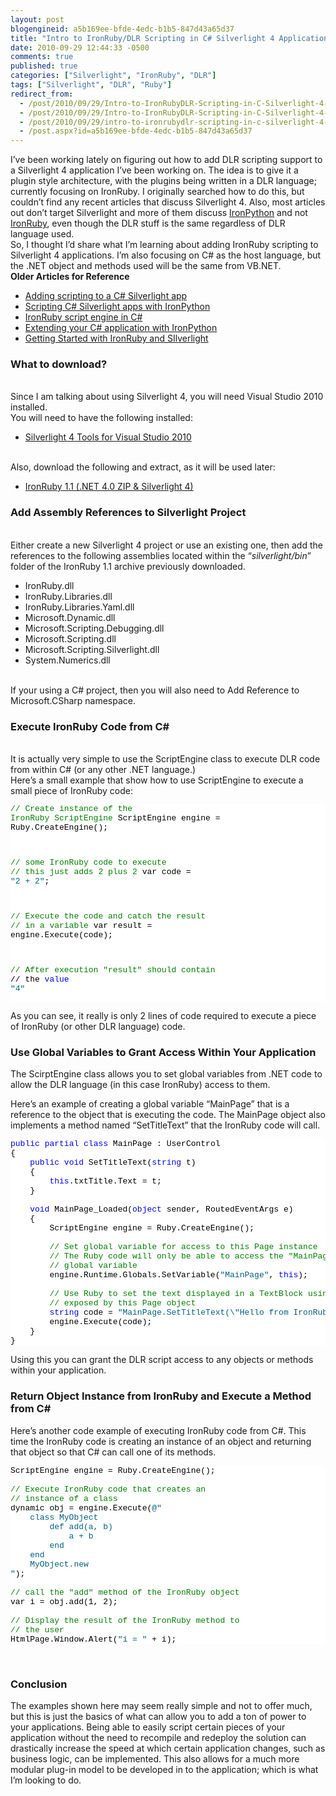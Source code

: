 ```yaml
---
layout: post
blogengineid: a5b169ee-bfde-4edc-b1b5-847d43a65d37
title: "Intro to IronRuby/DLR Scripting in C# Silverlight 4 Application"
date: 2010-09-29 12:44:33 -0500
comments: true
published: true
categories: ["Silverlight", "IronRuby", "DLR"]
tags: ["Silverlight", "DLR", "Ruby"]
redirect_from: 
  - /post/2010/09/29/Intro-to-IronRubyDLR-Scripting-in-C-Silverlight-4-Application.aspx
  - /post/2010/09/29/Intro-to-IronRubyDLR-Scripting-in-C-Silverlight-4-Application
  - /post/2010/09/29/intro-to-ironrubydlr-scripting-in-c-silverlight-4-application
  - /post.aspx?id=a5b169ee-bfde-4edc-b1b5-847d43a65d37
---
```

<!-- more -->

I’ve been working lately on figuring out how to add DLR scripting support to a Silverlight 4 application I’ve been working on. The idea is to give it a plugin style architecture, with the plugins being written in a DLR language; currently focusing on IronRuby. I originally searched how to do this, but couldn’t find any recent articles that discuss Silverlight 4. Also, most articles out don’t target Silverlight and more of them discuss <a href="http://ironpython.codeplex.com">IronPython</a> and not <a href="http://ironruby.codeplex.com">IronRuby</a>, even though the DLR stuff is the same regardless of DLR language used.  
So, I thought I’d share what I’m learning about adding IronRuby scripting to Silverlight 4 applications. I’m also focusing on C# as the host language, but the .NET object and methods used will be the same from VB.NET.  
**Older Articles for Reference**  <ul>   <li><a href="http://blog.jimmy.schementi.com/2008/11/adding-scripting-to-c-silverlight-app.html">Adding scripting to a C# Silverlight app</a> </li>    <li><a href="http://blog.jimmy.schementi.com/2009/03/scripting-c-silverlight-apps-with.html">Scripting C# Silverlight apps with IronPython</a> </li>    <li><a href="http://neontapir.wordpress.com/2009/06/29/ironruby-script-engine-in-c/">IronRuby script engine in C#</a> </li>    <li><a href="http://blogs.microsoft.co.il/blogs/berniea/archive/2008/12/04/extending-your-c-application-with-ironpython.aspx">Extending your C# application with IronPython</a> </li>    <li><a href="http://www.switchonthecode.com/tutorials/getting-started-with-ironruby-and-silverlight">Getting Started with IronRuby and SIlverlight</a> </li> </ul>  <h3>What to download?</h3>  
Since I am talking about using Silverlight 4, you will need Visual Studio 2010 installed.  
You will need to have the following installed:  <ul>   <li><a href="http://go.microsoft.com/fwlink/?LinkID=177428">Silverlight 4 Tools for Visual Studio 2010</a> </li> </ul>  
Also, download the following and extract, as it will be used later:  <ul>   <li><a href="http://ironruby.codeplex.com/releases/view/43540#DownloadId=133275">IronRuby 1.1 (.NET 4.0 ZIP &amp; Silverlight 4)</a> </li> </ul>  <h3>Add Assembly References to Silverlight Project</h3>  
Either create a new Silverlight 4 project or use an existing one, then add the references to the following assemblies located within the “*silverlight/bin*” folder of the IronRuby 1.1 archive previously downloaded.  <ul>   <li>IronRuby.dll </li>    <li>IronRuby.Libraries.dll </li>    <li>IronRuby.Libraries.Yaml.dll </li>    <li>Microsoft.Dynamic.dll </li>    <li>Microsoft.Scripting.Debugging.dll </li>    <li>Microsoft.Scripting.dll </li>    <li>Microsoft.Scripting.Silverlight.dll </li>    <li>System.Numerics.dll </li> </ul>  
If your using a C# project, then you will also need to Add Reference to Microsoft.CSharp namespace.  <h3>Execute IronRuby Code from C#</h3>  
It is actually very simple to use the ScriptEngine class to execute DLR code from within C# (or any other .NET language.)  
Here’s a small example that show how to use ScriptEngine to execute a small piece of IronRuby code:  <pre class="csharpcode"><span class="rem">// Create instance of the IronRuby ScriptEngine</span>
ScriptEngine engine = Ruby.CreateEngine();

<span class="rem">// some IronRuby code to execute</span>
<span class="rem">// this just adds 2 plus 2</span>
var code = <span class="str">&quot;2 + 2&quot;</span>;

<span class="rem">// Execute the code and catch the result</span>
<span class="rem">// in a variable</span>
var result = engine.Execute(code);

<span class="rem">// After execution &quot;result&quot; should contain</span>
// the <span class="kwrd">value</span> <span class="str">&quot;4&quot;</span></pre>
<style type="text/css">



.csharpcode, .csharpcode pre
{
	font-size: small;
	color: black;
	font-family: consolas, "Courier New", courier, monospace;
	background-color: #ffffff;
	/*white-space: pre;*/
}
.csharpcode pre { margin: 0em; }
.csharpcode .rem { color: #008000; }
.csharpcode .kwrd { color: #0000ff; }
.csharpcode .str { color: #006080; }
.csharpcode .op { color: #0000c0; }
.csharpcode .preproc { color: #cc6633; }
.csharpcode .asp { background-color: #ffff00; }
.csharpcode .html { color: #800000; }
.csharpcode .attr { color: #ff0000; }
.csharpcode .alt 
{
	background-color: #f4f4f4;
	width: 100%;
	margin: 0em;
}
.csharpcode .lnum { color: #606060; }</style>


As you can see, it really is only 2 lines of code required to execute a piece of IronRuby (or other DLR language) code.

<h3>Use Global Variables to Grant Access Within Your Application</h3>


The ScirptEngine class allows you to set global variables from .NET code to allow the DLR language (in this case IronRuby) access to them.


Here’s an example of creating a global variable “MainPage” that is a reference to the object that is executing the code. The MainPage object also implements a method named “SetTitleText” that the IronRuby code will call.

<pre class="csharpcode"><span class="kwrd">public</span> <span class="kwrd">partial</span> <span class="kwrd">class</span> MainPage : UserControl
{
    <span class="kwrd">public</span> <span class="kwrd">void</span> SetTitleText(<span class="kwrd">string</span> t)
    {
        <span class="kwrd">this</span>.txtTitle.Text = t;
    }

    <span class="kwrd">void</span> MainPage_Loaded(<span class="kwrd">object</span> sender, RoutedEventArgs e)
    {
        ScriptEngine engine = Ruby.CreateEngine();

        <span class="rem">// Set global variable for access to this Page instance</span>
        <span class="rem">// The Ruby code will only be able to access the &quot;MainPage&quot;</span>
        <span class="rem">// global variable</span>
        engine.Runtime.Globals.SetVariable(<span class="str">&quot;MainPage&quot;</span>, <span class="kwrd">this</span>);

        <span class="rem">// Use Ruby to set the text displayed in a TextBlock using a method</span>
        <span class="rem">// exposed by this Page object</span>
        <span class="kwrd">string</span> code = <span class="str">&quot;MainPage.SetTitleText(\&quot;Hello from IronRuby!\&quot;)&quot;</span>;
        engine.Execute(code);
    }
}</pre>


Using this you can grant the DLR script access to any objects or methods within your application.

<h3>Return Object Instance from IronRuby and Execute a Method from C#</h3>


Here’s another code example of executing IronRuby code from C#. This time the IronRuby code is creating an instance of an object and returning that object so that C# can call one of its methods.

<pre class="csharpcode">ScriptEngine engine = Ruby.CreateEngine();

<span class="rem">// Execute IronRuby code that creates an</span>
<span class="rem">// instance of a class</span>
dynamic obj = engine.Execute(<span class="str">@&quot;
    class MyObject
        def add(a, b)
            a + b
        end
    end
    MyObject.new
&quot;</span>);

<span class="rem">// call the &quot;add&quot; method of the IronRuby object</span>
var i = obj.add(1, 2);

<span class="rem">// Display the result of the IronRuby method to</span>
<span class="rem">// the user</span>
HtmlPage.Window.Alert(<span class="str">&quot;i = &quot;</span> + i);</pre>


&#160;

<h3>Conclusion</h3>


The examples shown here may seem really simple and not to offer much, but this is just the basics of what can allow you to add a ton of power to your applications. Being able to easily script certain pieces of your application without the need to recompile and redeploy the solution can drastically increase the speed at which certain application changes, such as business logic, can be implemented. This also allows for a much more modular plug-in model to be developed in to the application; which is what I’m looking to do.
